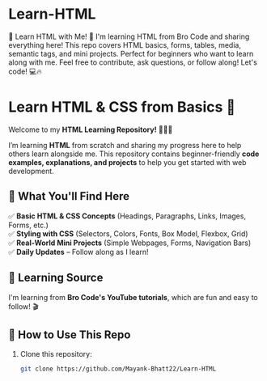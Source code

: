 # Learn-HTML
🚀 Learn HTML with Me! 🚀  I'm learning HTML from Bro Code and sharing everything here! This repo covers HTML basics, forms, tables, media, semantic tags, and mini projects. Perfect for beginners who want to learn along with me. Feel free to contribute, ask questions, or follow along! Let's code! 💻🔥
# Learn HTML & CSS from Basics 🚀  

Welcome to my **HTML Learning Repository!** 👨‍💻🔥  

I’m learning **HTML** from scratch and sharing my progress here to help others learn alongside me. This repository contains beginner-friendly **code examples, explanations, and projects** to help you get started with web development.  

## 📌 What You'll Find Here  
✅ **Basic HTML & CSS Concepts** (Headings, Paragraphs, Links, Images, Forms, etc.)  
✅ **Styling with CSS** (Selectors, Colors, Fonts, Box Model, Flexbox, Grid)  
✅ **Real-World Mini Projects** (Simple Webpages, Forms, Navigation Bars)  
✅ **Daily Updates** – Follow along as I learn!  

## 🎥 Learning Source  
I'm learning from **Bro Code's YouTube tutorials**, which are fun and easy to follow! 🎬  

## 📂 How to Use This Repo  
1. Clone this repository:  
   ```sh
   git clone https://github.com/Mayank-Bhatt22/Learn-HTML
